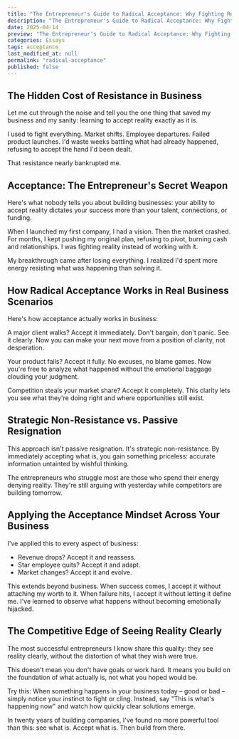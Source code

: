 ```yaml
---
title: "The Entrepreneur's Guide to Radical Acceptance: Why Fighting Reality Is Killing Your Business"
description: "The Entrepreneur's Guide to Radical Acceptance: Why Fighting Reality Is Killing Your Business"
date: 2025-04-14
preview: "The Entrepreneur's Guide to Radical Acceptance: Why Fighting Reality Is Killing Your Business"
categories: Essays
tags: acceptance
last_modified_at: null
permalink: "radical-acceptance"
published: false
---
```

## The Hidden Cost of Resistance in Business

Let me cut through the noise and tell you the one thing that saved my business and my sanity: learning to accept reality exactly as it is.

I used to fight everything. Market shifts. Employee departures. Failed product launches. I'd waste weeks battling what had already happened, refusing to accept the hand I'd been dealt.

That resistance nearly bankrupted me.

## Acceptance: The Entrepreneur's Secret Weapon

Here's what nobody tells you about building businesses: your ability to accept reality dictates your success more than your talent, connections, or funding.

When I launched my first company, I had a vision. Then the market crashed. For months, I kept pushing my original plan, refusing to pivot, burning cash and relationships. I was fighting reality instead of working with it.

My breakthrough came after losing everything. I realized I'd spent more energy resisting what was happening than solving it.

## How Radical Acceptance Works in Real Business Scenarios

Here's how acceptance actually works in business:

A major client walks? Accept it immediately. Don't bargain, don't panic. See it clearly. Now you can make your next move from a position of clarity, not desperation.

Your product fails? Accept it fully. No excuses, no blame games. Now you're free to analyze what happened without the emotional baggage clouding your judgment.

Competition steals your market share? Accept it completely. This clarity lets you see what they're doing right and where opportunities still exist.

## Strategic Non-Resistance vs. Passive Resignation

This approach isn't passive resignation. It's strategic non-resistance. By immediately accepting what is, you gain something priceless: accurate information untainted by wishful thinking.

The entrepreneurs who struggle most are those who spend their energy denying reality. They're still arguing with yesterday while competitors are building tomorrow.

## Applying the Acceptance Mindset Across Your Business

I've applied this to every aspect of business:
- Revenue drops? Accept it and reassess.
- Star employee quits? Accept it and adapt.
- Market changes? Accept it and evolve.

This extends beyond business. When success comes, I accept it without attaching my worth to it. When failure hits, I accept it without letting it define me. I've learned to observe what happens without becoming emotionally hijacked.

## The Competitive Edge of Seeing Reality Clearly

The most successful entrepreneurs I know share this quality: they see reality clearly, without the distortion of what they wish were true.

This doesn't mean you don't have goals or work hard. It means you build on the foundation of what actually is, not what you hoped would be.

Try this: When something happens in your business today – good or bad – simply notice your instinct to fight or cling. Instead, say "This is what's happening now" and watch how quickly clear solutions emerge.

In twenty years of building companies, I've found no more powerful tool than this: see what is. Accept what is. Then build from there.